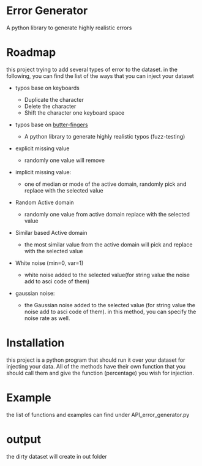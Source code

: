 # Error Generator
A python library to generate highly realistic errors
# Roadmap
this project trying to add several types of error to the dataset.
in the following, you can find the list of the ways that you can inject your dataset

- typos base on keyboards
    - Duplicate the character
    - Delete the character
    - Shift the character one keyboard space

- typos base on [butter-fingers](https://github.com/Decagon/butter-fingers)
    - A python library to generate highly realistic typos (fuzz-testing)
- explicit missing value
   - randomly one value will remove
- implicit missing value:
   - one of median or mode of the active domain, randomly pick and replace with the selected value
- Random Active domain
   - randomly one value from active domain replace with the selected value
- Similar based Active domain
    - the most similar value from the active domain will pick and replace with the selected value 
- White noise (min=0, var=1) 
    - white noise added to the selected value(for string value the noise add to asci code of them)
- gaussian noise:
    - the Gaussian noise added to the selected value (for string value the noise add to asci code of them).
    in this method, you can specify the noise rate as well.
    
# Installation
this project is a python program that should run it over your dataset for injecting your data.
All of the methods have their own function that you should call them and give the function (percentage) you wish for injection.

# Example
the list of functions and examples can find under API_error_generator.py


# output 
the dirty dataset will create in out folder
